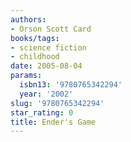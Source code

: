 ```yaml
---
authors:
- Orson Scott Card
books/tags:
- science fiction
- childhood
date: 2005-08-04
params:
  isbn13: '9780765342294'
  year: '2002'
slug: '9780765342294'
star_rating: 0
title: Ender's Game
---
```


<!--more-->